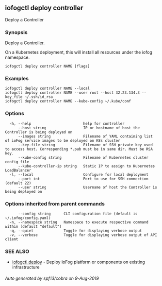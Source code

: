## iofogctl deploy controller

Deploy a Controller

### Synopsis

Deploy a Controller.

On a Kubernetes deployment, this will install all resources under the iofog namespace.

```
iofogctl deploy controller NAME [flags]
```

### Examples

```
iofogctl deploy controller NAME --local 
iofogctl deploy controller NAME --user root --host 32.23.134.3 --key_file ~/.ssh/id_rsa
iofogctl deploy controller NAME --kube-config ~/.kube/conf
```

### Options

```
  -h, --help                        help for controller
      --host string                 IP or hostname of host the Controller is being deployed on
      --images string               Filename of YAML containing list of ioFog service images to be deployed on K8s cluster
      --key-file string             Filename of SSH private key used to access host. Corresponding *.pub must be in same dir. Must be RSA key.
      --kube-config string          Filename of Kubernetes cluster config file
      --kube-controller-ip string   Static IP to assign to Kubernetes LoadBalancer
  -l, --local                       Configure for local deployment
      --port int                    Port to use for SSH connection (default 22)
      --user string                 Username of host the Controller is being deployed on
```

### Options inherited from parent commands

```
      --config string      CLI configuration file (default is ~/.iofog/config.yaml)
  -n, --namespace string   Namespace to execute respective command within (default "default")
  -q, --quiet              Toggle for displaying verbose output
  -v, --verbose            Toggle for displaying verbose output of API client
```

### SEE ALSO

* [iofogctl deploy](iofogctl_deploy.md)	 - Deploy ioFog platform or components on existing infrastructure

###### Auto generated by spf13/cobra on 9-Aug-2019
